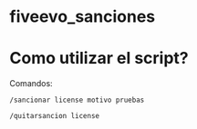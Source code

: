 # fiveevo_sanciones
 
# Como utilizar el script?

Comandos:

```/sancionar license motivo pruebas```

```/quitarsancion license ```